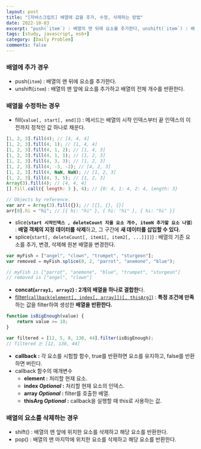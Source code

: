 ```yaml
---
layout: post
title: "[자바스크립트] 배열에 값을 추가, 수정, 삭제하는 방법"
date: 2022-10-03
excerpt: "push(`item`) : 배열의 맨 뒤에 요소를 추가한다, unshift(`item`) : 배열의 맨 앞에 요소를 추가하고 배열의 전체 개수를 반환한다."
tags: [study, javascript, es6+]
category: [Daily Problem]
comments: false
---
```


### 배열에 추가 경우

-   push(`item`) : 배열의 맨 뒤에 요소를 추가한다.
-   unshift(`item`) : 배열의 맨 앞에 요소를 추가하고 배열의 전체 개수를 반환한다.

### 배열을 수정하는 경우

-   fill(`value[, start[, end]]`) : 메서드는 배열의 시작 인덱스부터 끝 인덱스의 이전까지 정적인 값 하나로 채운다.

```jsx
[1, 2, 3].fill(4); // [4, 4, 4]
[1, 2, 3].fill(4, 1); // [1, 4, 4]
[1, 2, 3].fill(4, 1, 2); // [1, 4, 3]
[1, 2, 3].fill(4, 1, 1); // [1, 2, 3]
[1, 2, 3].fill(4, 3, 3); // [1, 2, 3]
[1, 2, 3].fill(4, -3, -2); // [4, 2, 3]
[1, 2, 3].fill(4, NaN, NaN); // [1, 2, 3]
[1, 2, 3].fill(4, 3, 5); // [1, 2, 3]
Array(3).fill(4); // [4, 4, 4]
[].fill.call({ length: 3 }, 4); // {0: 4, 1: 4, 2: 4, length: 3}

// Objects by reference.
var arr = Array(3).fill({}); // [{}, {}, {}]
arr[0].hi = "hi"; // [{ hi: "hi" }, { hi: "hi" }, { hi: "hi" }]
```

-   slice(**`start 시작인덱스 , deleteCount 지울 요소 개수, itemN 추가할 요소 나열`**) : **배열 객체의 지정 데이터를 삭제**하고, 그 구간에 **새 데이터를 삽입할 수 있다.**
-   splice(`start[, deleteCount[, item1[, item2[, ...]]]]`) : 배열의 기존 요소를 추가, 변경, 삭제해 원본 배열을 변경한다.

```jsx
var myFish = ["angel", "clown", "trumpet", "sturgeon"];
var removed = myFish.splice(0, 2, "parrot", "anemone", "blue");

// myFish is ["parrot", "anemone", "blue", "trumpet", "sturgeon"]
// removed is ["angel", "clown"]
```

-   **concat(`array1, array2`) : 2개의 배열을 하나로 결합한**다.
-   [filter(`callback(element[, index[, array]])[, thisArg]`)](https://developer.mozilla.org/ko/docs/Web/JavaScript/Reference/Global_Objects/Array/filter) : **특정 조건에 만족**하는 값을 filter하여 생성한 **배열을 반환한다.**

```jsx
function isBigEnough(value) {
    return value >= 10;
}

var filtered = [12, 5, 8, 130, 44].filter(isBigEnough);
// filtered 는 [12, 130, 44]
```

-   **callback :** 각 요소를 시험할 함수, true를 반환하면 요소를 유지하고, false를 반환하면 버린다.
-   callback 함수의 매개변수
    -   **element :** 처리할 현재 요소.
    -   **index _Optional_ :** 처리할 현재 요소의 인덱스.
    -   **array _Optional_ :** filter를 호출한 배열.
    -   **thisArg _Optional_ :** callback을 실행할 때 this로 사용하는 값.

### 배열의 요소를 삭제하는 경우

-   shift() : 배열의 맨 앞에 위치한 요소를 삭제하고 해당 요소를 반환한다.
-   pop() : 배열의 맨 마지막에 위치한 요소를 삭제하고 해당 요소를 반환한다.
